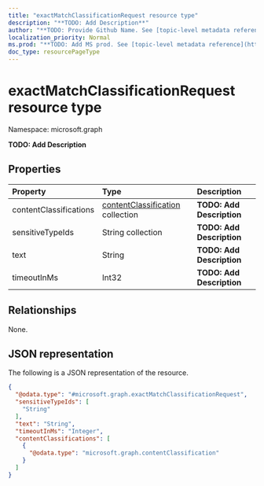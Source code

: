 ```yaml
---
title: "exactMatchClassificationRequest resource type"
description: "**TODO: Add Description**"
author: "**TODO: Provide Github Name. See [topic-level metadata reference](https://msgo.azurewebsites.net/add/document/guidelines/metadata.html#topic-level-metadata)**"
localization_priority: Normal
ms.prod: "**TODO: Add MS prod. See [topic-level metadata reference](https://msgo.azurewebsites.net/add/document/guidelines/metadata.html#topic-level-metadata)**"
doc_type: resourcePageType
---
```


# exactMatchClassificationRequest resource type


Namespace: microsoft.graph

**TODO: Add Description**

## Properties
|Property|Type|Description|
|:---|:---|:---|
|contentClassifications|[contentClassification](../resources/contentclassification.md) collection|**TODO: Add Description**|
|sensitiveTypeIds|String collection|**TODO: Add Description**|
|text|String|**TODO: Add Description**|
|timeoutInMs|Int32|**TODO: Add Description**|

## Relationships
None.

## JSON representation
The following is a JSON representation of the resource.
<!-- {
  "blockType": "resource",
  "@odata.type": "microsoft.graph.exactMatchClassificationRequest"
}
-->
``` json
{
  "@odata.type": "#microsoft.graph.exactMatchClassificationRequest",
  "sensitiveTypeIds": [
    "String"
  ],
  "text": "String",
  "timeoutInMs": "Integer",
  "contentClassifications": [
    {
      "@odata.type": "microsoft.graph.contentClassification"
    }
  ]
}
```

